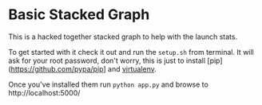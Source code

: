 # Basic Stacked Graph

This is a hacked together stacked graph to help with the launch stats.

To get started with it check it out and run the `setup.sh` from terminal. It will ask for your root password,
don't worry, this is just to install [pip](https://github.com/pypa/pip] and [virtualenv](http://www.virtualenv.org/).

Once you've installed them run `python app.py` and browse to http://localhost:5000/
